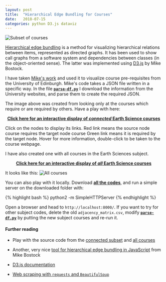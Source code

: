 ```yaml
---
layout: post
title:  "Hierarchical Edge Bundling for Courses"
date:   2018-07-15
categories: python D3.js dataviz
---
```


![Subset of courses](https://s3.eu-west-2.amazonaws.com/cdacosta-londonbucket/github/easc_courses.png)

[Hierarchical edge bundling](https://dx.doi.org/10.1109/TVCG.2006.147) is a method for visualizing hierarchical relations between items, represented as directed graphs.
It has been used to show call graphs from a software system and dependencies between classes (in the object-oriented sense).
The latter was implemented using [D3.js](https://d3js.org/) by Mike Bostock.

I have taken [Mike's work](https://bl.ocks.org/mbostock/1044242) and used it to visualize course pre-requisites from the University of Edinburgh.
Mike's code takes a JSON file written in a specific way.
In the file **[`parse-df.py`](https://github.com/cako/blog/blob/master/codes/2018-07-15-hierarchical-courses/parse-drps.py)** I download the information from the University websites, and parse them to create the required JSON.

The image above was created from looking only at the courses which require or are required by others.
Have a play with here:

<center>
<b><a href="http://bl.ocks.org/cako/raw/f551c5c9f86d30d2efde0a16edcc2c43/">Click here for an interactive display of <i>connected</i> Earth Science courses</a></b>
</center>

Click on the nodes to display its links.
Red link means the source node course requires the target node course
Green link means it is required by the target node.
Hover for more information, double-click to be taken to the course webpage.

I have also created one with all courses in the Earth Sciences subject.
<center>
<b><a href="http://bl.ocks.org/cako/raw/2ddb8042296d8fbc24dc7ccf1afc4ede/">Click here for an interactive display of <i>all</i> Earth Science courses</a></b>
</center>

It looks like this:
![All courses](https://s3.eu-west-2.amazonaws.com/cdacosta-londonbucket/github/easc_all_courses.gif)

You can also play with it locally.
Download **[all the codes](https://github.com/cako/blog/blob/master/codes/2018-07-15-hierarchical-courses/)**, and run a simple server on the downloaded folder with:

{% highlight bash %}
python2 -m SimpleHTTPServer
{% endhighlight %}

Open a browser and head to `http://localhost:8000/`.
If you want to try for other subject codes, delete the old `adjacency_matrix.csv`, modify **[`parse-df.py`](https://github.com/cako/blog/blob/master/codes/2018-07-15-hierarchical-courses/parse-drps.py)** by putting the new subject courses and re-run it.

#### Further reading
* Play with the source code from the [connected subset](http://bl.ocks.org/cako/f551c5c9f86d30d2efde0a16edcc2c43/) and [all courses](http://bl.ocks.org/cako/raw/2ddb8042296d8fbc24dc7ccf1afc4ede/)

* Another, very nice [tool for hierarchical edge bundling in JavaScript](https://github.com/mbostock/dependency-tree) from Mike Bostock

* [D3.js documentation](https://d3js.org/)

* [Web scraping with `requests` and `BeautifulSoup`](https://www.digitalocean.com/community/tutorials/how-to-work-with-web-data-using-requests-and-beautiful-soup-with-python-3)
